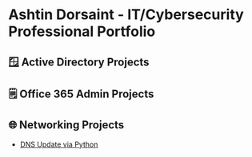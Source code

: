 <h1>Ashtin Dorsaint - IT/Cybersecurity Professional Portfolio</h1>

<h2> 🪟 Active Directory Projects </h2>

<h2>🗒️ Office 365 Admin Projects</h2>

<h2> 🌐 Networking Projects </h2>

- [DNS Update via Python](https://github.com/AshDestroyum/dns_update)

